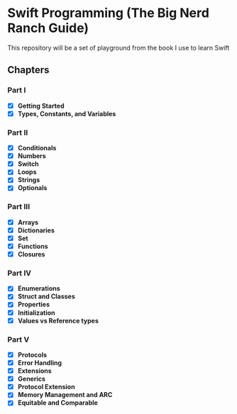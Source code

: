 # Swift Programming (The Big Nerd Ranch Guide)

This repository will be a set of playground from the book I use to learn Swift

## Chapters

### Part I

- [x] **Getting Started**
- [x] **Types, Constants, and Variables**

### Part II

- [x] **Conditionals**
- [x] **Numbers**
- [x] **Switch**
- [x] **Loops**
- [x] **Strings**
- [x] **Optionals**

### Part III

- [x] **Arrays**
- [x] **Dictionaries**
- [x] **Set**
- [x] **Functions**
- [x] **Closures**

### Part IV

- [x] **Enumerations**
- [x] **Struct and Classes**
- [x] **Properties**
- [x] **Initialization**
- [x] **Values vs Reference types**

### Part V

- [x] **Protocols**
- [x] **Error Handling**
- [x] **Extensions**
- [x] **Generics**
- [x] **Protocol Extension**
- [x] **Memory Management and ARC**
- [x] **Equitable and Comparable**
